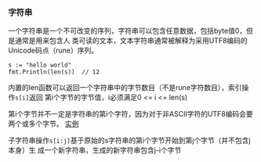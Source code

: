 

### 字符串

一个字符串是一个不可改变的序列，字符串可以包含任意数据，包括byte值0，但是通常是用来包含人
类可读的文本，文本字符串通常被解释为采用UTF8编码的Unicode码点（rune）序列。

```
s := "hello world"
fmt.Println(len(s))  // 12
```
内置的len函数可以返回一个字符串中的字节数目（不是rune字符数目），索引操作`s[i]`返回
第i个字节的字节值，i必须满足0 <= i <= len(s) 

第i个字节并不一定是字符串的第i个字符，因为对于非ASCII字符的UTF8编码会要两个或多个字节。
[实例](ga.go)

子字符串操作`s[i:j]`基于原始的s字符串的第i个字节开始到第j个字节（并不包含j本身）生
成一个新字符串，生成的新字符串包含j-i个字节